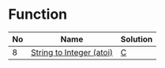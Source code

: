 # Function
| No | Name | Solution |
| -- | -- | -- |
8 | [String to Integer (atoi)](https://leetcode.cn/problems/String-to-Integer-(atoi)) | [C](../solutions/functions/String%20to%20Integer%20(atoi)/func.c)

